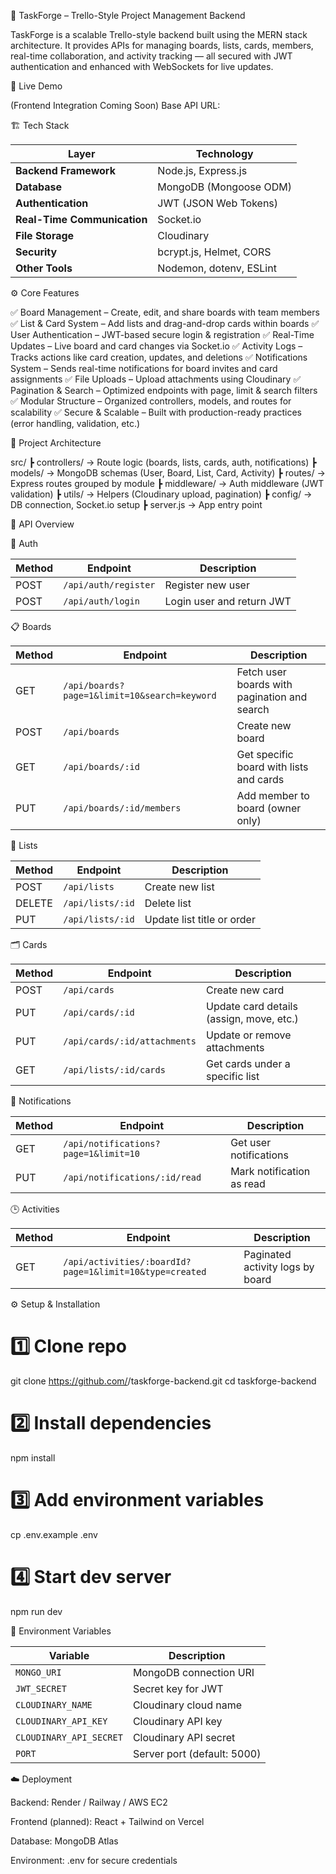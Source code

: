 🧩 TaskForge – Trello-Style Project Management Backend

TaskForge is a scalable Trello-style backend built using the MERN stack architecture.
It provides APIs for managing boards, lists, cards, members, real-time collaboration, and activity tracking — all secured with JWT authentication and enhanced with WebSockets for live updates.

🚀 Live Demo

(Frontend Integration Coming Soon)
Base API URL:



🏗️ Tech Stack

| Layer                       | Technology              |
| --------------------------- | ----------------------- |
| **Backend Framework**       | Node.js, Express.js     |
| **Database**                | MongoDB (Mongoose ODM)  |
| **Authentication**          | JWT (JSON Web Tokens)   |
| **Real-Time Communication** | Socket.io               |
| **File Storage**            | Cloudinary              |
| **Security**                | bcrypt.js, Helmet, CORS |
| **Other Tools**             | Nodemon, dotenv, ESLint |




⚙️ Core Features

✅ Board Management – Create, edit, and share boards with team members
✅ List & Card System – Add lists and drag-and-drop cards within boards
✅ User Authentication – JWT-based secure login & registration
✅ Real-Time Updates – Live board and card changes via Socket.io
✅ Activity Logs – Tracks actions like card creation, updates, and deletions
✅ Notifications System – Sends real-time notifications for board invites and card assignments
✅ File Uploads – Upload attachments using Cloudinary
✅ Pagination & Search – Optimized endpoints with page, limit & search filters
✅ Modular Structure – Organized controllers, models, and routes for scalability
✅ Secure & Scalable – Built with production-ready practices (error handling, validation, etc.)




🧱 Project Architecture

src/
 ┣ controllers/     → Route logic (boards, lists, cards, auth, notifications)
 ┣ models/          → MongoDB schemas (User, Board, List, Card, Activity)
 ┣ routes/          → Express routes grouped by module
 ┣ middleware/      → Auth middleware (JWT validation)
 ┣ utils/           → Helpers (Cloudinary upload, pagination)
 ┣ config/          → DB connection, Socket.io setup
 ┣ server.js        → App entry point


📡 API Overview

🔐 Auth

| Method | Endpoint             | Description               |
| ------ | -------------------- | ------------------------- |
| POST   | `/api/auth/register` | Register new user         |
| POST   | `/api/auth/login`    | Login user and return JWT |



📋 Boards

| Method | Endpoint                                     | Description                                  |
| ------ | -------------------------------------------- | -------------------------------------------- |
| GET    | `/api/boards?page=1&limit=10&search=keyword` | Fetch user boards with pagination and search |
| POST   | `/api/boards`                                | Create new board                             |
| GET    | `/api/boards/:id`                            | Get specific board with lists and cards      |
| PUT    | `/api/boards/:id/members`                    | Add member to board (owner only)             |



🧩 Lists

| Method | Endpoint         | Description                |
| ------ | ---------------- | -------------------------- |
| POST   | `/api/lists`     | Create new list            |
| DELETE | `/api/lists/:id` | Delete list                |
| PUT    | `/api/lists/:id` | Update list title or order |




🗂️ Cards

| Method | Endpoint                     | Description                              |
| ------ | ---------------------------- | ---------------------------------------- |
| POST   | `/api/cards`                 | Create new card                          |
| PUT    | `/api/cards/:id`             | Update card details (assign, move, etc.) |
| PUT    | `/api/cards/:id/attachments` | Update or remove attachments             |
| GET    | `/api/lists/:id/cards`       | Get cards under a specific list          |


🔔 Notifications

| Method | Endpoint                             | Description               |
| ------ | ------------------------------------ | ------------------------- |
| GET    | `/api/notifications?page=1&limit=10` | Get user notifications    |
| PUT    | `/api/notifications/:id/read`        | Mark notification as read |

🕒 Activities

| Method | Endpoint                                                | Description                      |
| ------ | ------------------------------------------------------- | -------------------------------- |
| GET    | `/api/activities/:boardId?page=1&limit=10&type=created` | Paginated activity logs by board |




⚙️ Setup & Installation

# 1️⃣ Clone repo
git clone https://github.com/<Bhupesh-aher>/taskforge-backend.git
cd taskforge-backend

# 2️⃣ Install dependencies
npm install

# 3️⃣ Add environment variables
cp .env.example .env

# 4️⃣ Start dev server
npm run dev


🔐 Environment Variables

| Variable                | Description                 |
| ----------------------- | --------------------------- |
| `MONGO_URI`             | MongoDB connection URI      |
| `JWT_SECRET`            | Secret key for JWT          |
| `CLOUDINARY_NAME`       | Cloudinary cloud name       |
| `CLOUDINARY_API_KEY`    | Cloudinary API key          |
| `CLOUDINARY_API_SECRET` | Cloudinary API secret       |
| `PORT`                  | Server port (default: 5000) |


☁️ Deployment

Backend: Render / Railway / AWS EC2

Frontend (planned): React + Tailwind on Vercel

Database: MongoDB Atlas

Environment: .env for secure credentials

